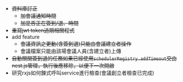 - ~~資料庫訂正~~
  - ~~加會議通知時間~~
  - ~~加是否正在簽到/退、時間~~
- ~~重寫jwt token過期相關程式~~
- add feature
  - ~~會議資訊之更動(含簽到退)只能由會議建立者操作~~
  - 會議檔案只能由該場會議人員(含建立者)上傳
- ~~自動關閉簽到退的任務如果已經使用`schedulerRegistry.addTimeout`交由nest.js管理，執行後應移除，以便下一次開啟~~
- 研究rxjs如何鍊式呼叫service進行檢查(會議創立者檢查已完成)